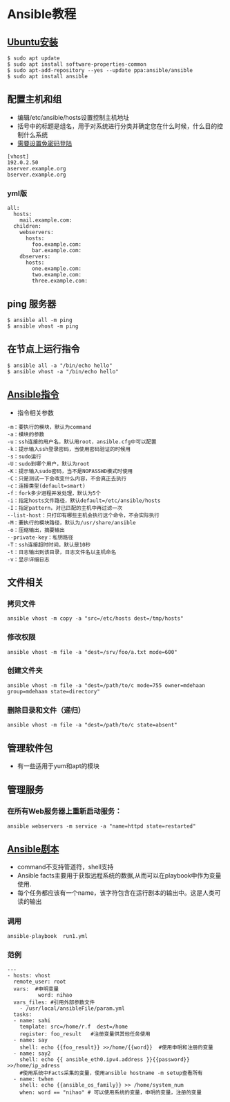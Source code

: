 # Ansible教程

## [Ubuntu安装](https://docs.ansible.com/ansible/latest/installation_guide/index.html)
```
$ sudo apt update
$ sudo apt install software-properties-common
$ sudo apt-add-repository --yes --update ppa:ansible/ansible
$ sudo apt install ansible
```



## 配置主机和组
* 编辑/etc/ansible/hosts设置控制主机地址
* 括号中的标题是组名，用于对系统进行分类并确定您在什么时候，什么目的控制什么系统
* [需要设置免密码登陆](https://github.com/qiweiview/notes4v/blob/master/others/SSH%E5%85%8D%E5%AF%86%E7%99%BB%E9%99%86.md)
```
[vhost]
192.0.2.50
aserver.example.org
bserver.example.org
```

### yml版
```
all:
  hosts:
    mail.example.com:
  children:
    webservers:
      hosts:
        foo.example.com:
        bar.example.com:
    dbservers:
      hosts:
        one.example.com:
        two.example.com:
        three.example.com:
```

## ping 服务器
```
$ ansible all -m ping
$ ansible vhost -m ping
```


## 在节点上运行指令
```
$ ansible all -a "/bin/echo hello"
$ ansible vhost -a "/bin/echo hello"
```

## [Ansible指令](https://docs.ansible.com/ansible/latest/user_guide/command_line_tools.html)

* 指令相关参数
```
-m：要执行的模块，默认为command
-a：模块的参数
-u：ssh连接的用户名，默认用root，ansible.cfg中可以配置
-k：提示输入ssh登录密码，当使用密码验证的时候用
-s：sudo运行
-U：sudo到哪个用户，默认为root
-K：提示输入sudo密码，当不是NOPASSWD模式时使用
-C：只是测试一下会改变什么内容，不会真正去执行
-c：连接类型(default=smart)
-f：fork多少进程并发处理，默认为5个
-i：指定hosts文件路径，默认default=/etc/ansible/hosts
-I：指定pattern，对已匹配的主机中再过滤一次
--list-host：只打印有哪些主机会执行这个命令，不会实际执行
-M：要执行的模块路径，默认为/usr/share/ansible
-o：压缩输出，摘要输出
--private-key：私钥路径
-T：ssh连接超时时间，默认是10秒
-t：日志输出到该目录，日志文件名以主机命名
-v：显示详细日志
```


## 文件相关
### 拷贝文件
```
ansible vhost -m copy -a "src=/etc/hosts dest=/tmp/hosts"
```
### 修改权限
```
ansible vhost -m file -a "dest=/srv/foo/a.txt mode=600"
```
### 创建文件夹
```
ansible vhost -m file -a "dest=/path/to/c mode=755 owner=mdehaan group=mdehaan state=directory"
```

### 删除目录和文件（递归）
```
ansible vhost -m file -a "dest=/path/to/c state=absent"
```

## 管理软件包
* 有一些适用于yum和apt的模块

## 管理服务
### 在所有Web服务器上重新启动服务：
```
ansible webservers -m service -a "name=httpd state=restarted"
```

## [Ansible剧本](https://docs.ansible.com/ansible/latest/user_guide/playbooks_intro.html#about-playbooks)

* command不支持管道符，shell支持
* Ansible facts主要用于获取远程系统的数据,从而可以在playbook中作为变量使用.
* 每个任务都应该有一个name，该字符包含在运行剧本的输出中。这是人类可读的输出

### 调用
```
ansible-playbook  run1.yml
```

### 范例
```
---
- hosts: vhost
  remote_user: root
  vars:  #申明变量
          word: nihao
  vars_files: #引用外部参数文件
    - /usr/local/ansibleFile/param.yml
  tasks:
  - name: sahi
    template: src=/home/r.f  dest=/home
    register: foo_result   #注册变量供其他任务使用
  - name: say
    shell: echo {{foo_result}} >>/home/{{word}}  #使用申明和注册的变量
  - name: say2
    shell: echo {{ ansible_eth0.ipv4.address }}{{password}} >>/home/ip_adress
    #使用系统中Facts采集的变量，使用ansible hostname -m setup查看所有
  - name: twhen
    shell: echo {{ansible_os_family}} >> /home/system_num
    when: word == "nihao" # 可以使用系统的变量，申明的变量，注册的变量

```

